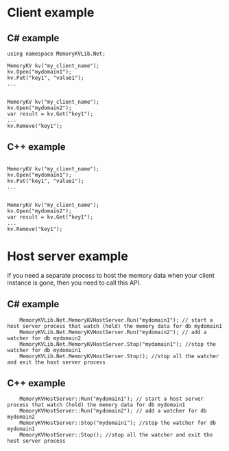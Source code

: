 # Client example
## C# example
```
using namespace MemoryKVLib.Net;

MemoryKV kv("my_client_name");
kv.Open("mydomain1");
kv.Put("key1", "value1");
...


MemoryKV kv("my_client_name");
kv.Open("mydomain2");
var result = kv.Get("key1");
...
kv.Remove("key1");

```

## C++ example
```

MemoryKV kv("my_client_name");
kv.Open("mydomain1");
kv.Put("key1", "value1");
...


MemoryKV kv("my_client_name");
kv.Open("mydomain2");
var result = kv.Get("key1");
...
kv.Remove("key1");
```

# Host server example
If you need a separate process to host the memory data when your client instance is gone, then you need to call this API.

## C# example
```
    MemoryKVLib.Net.MemoryKVHostServer.Run("mydomain1"); // start a host server process that watch (hold) the memory data for db mydomain1
    MemoryKVLib.Net.MemoryKVHostServer.Run("mydomain2"); // add a watcher for db mydomain2
    MemoryKVLib.Net.MemoryKVHostServer.Stop("mydomain1"); //stop the watcher for db mydomain1
    MemoryKVLib.Net.MemoryKVHostServer.Stop(); //stop all the watcher and exit the host server process
```

## C++ example
```
    MemoryKVHostServer::Run("mydomain1"); // start a host server process that watch (hold) the memory data for db mydomain1
    MemoryKVHostServer::Run("mydomain2"); // add a watcher for db mydomain2
    MemoryKVHostServer::Stop("mydomain1"); //stop the watcher for db mydomain1
    MemoryKVHostServer::Stop(); //stop all the watcher and exit the host server process
```